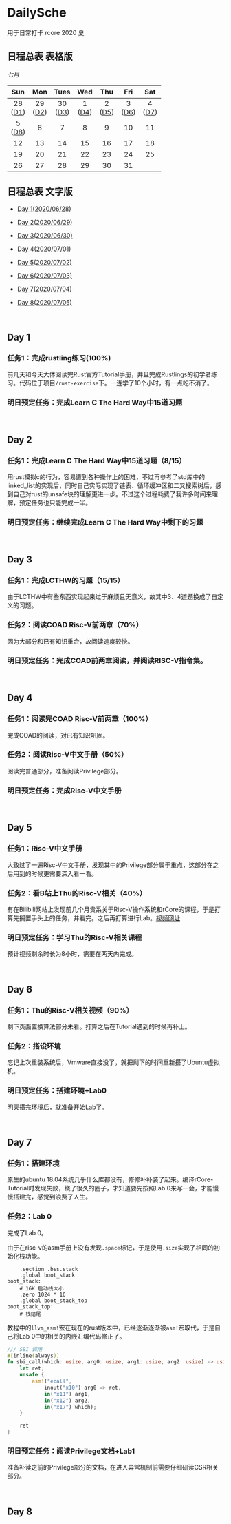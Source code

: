 # DailySche
用于日常打卡 rcore 2020 夏

## 日程总表 表格版

*七月*

|         Sun         |         Mon          |         Tues         |         Wed         |         Thu         |         Fri         |         Sat         |
| :-----------------: | :------------------: | :------------------: | :-----------------: | :-----------------: | :-----------------: | :-----------------: |
| 28<br>([D1](#Day1)) | 29<br/>([D2](#Day2)) | 30<br/>([D3](#Day3)) | 1<br/>([D4](#Day4)) | 2<br/>([D5](#Day5)) | 3<br/>([D6](#Day6)) | 4<br/>([D7](#Day7)) |
| 5<br/>([D8](#Day8)) |          6           |          7           |          8          |          9          |         10          |         11          |
|         12          |          13          |          14          |         15          |         16          |         17          |         18          |
|         19          |          20          |          21          |         22          |         23          |         24          |         25          |
|         26          |          27          |          28          |         29          |         30          |         31          |                     |

## 日程总表 文字版

* [Day 1(2020/06/28)](#Day1)

* [Day 2(2020/06/29)](#Day2)

* [Day 3(2020/06/30)](#Day3)

* [Day 4(2020/07/01)](#Day4)

* [Day 5(2020/07/02)](#Day5)

* [Day 6(2020/07/03)](#Day6)

* [Day 7(2020/07/04)](#Day7)

* [Day 8(2020/07/05)](#Day8)

  <br/>

<span id="Day1"></span>

##  Day 1

### 任务1：完成rustling练习(100%)

前几天和今天大体阅读完Rust官方Tutorial手册，并且完成Rustlings的初学者练习。代码位于项目`/rust-exercise`下。一连学了10个小时，有一点吃不消了。

### 明日预定任务：完成Learn C The Hard Way中15道习题

<br/>

<span id="Day2"></span>

## Day 2

### 任务1：完成Learn C The Hard Way中15道习题（8/15）

用rust模拟c的行为，容易遭到各种操作上的困难，不过再参考了std库中的linked_list的实现后，同时自己实际实现了链表、循环缓冲区和二叉搜索树后，感到自己对rust的unsafe块的理解更进一步。不过这个过程耗费了我许多时间来理解，预定任务也只能完成一半。

### 明日预定任务：继续完成Learn C The Hard Way中剩下的习题

<br/>

<span id="Day3"></span>

## Day 3

### 任务1：完成LCTHW的习题（15/15）

由于LCTHW中有些东西实现起来过于麻烦且无意义，故其中3、4道题换成了自定义的习题。

### 任务2：阅读COAD Risc-V前两章（70%）

因为大部分和已有知识重合，故阅读速度较快。

### 明日预定任务：完成COAD前两章阅读，并阅读RISC-V指令集。

<br/>

<span id="Day4"></span>

## Day 4

### 任务1：阅读完COAD Risc-V前两章（100%）

完成COAD的阅读，对已有知识巩固。

### 任务2：阅读Risc-V中文手册（50%）

阅读完普通部分，准备阅读Privilege部分。

### 明日预定任务：完成Risc-V中文手册

<br/>

<span id="Day5"></span>

## Day 5

### 任务1：Risc-V中文手册

大致过了一遍Risc-V中文手册，发现其中的Privilege部分属于重点，这部分在之后用到的时候更需要深入看一看。

### 任务2：看B站上Thu的Risc-V相关（40%）

有在Bilibili网站上发现前几个月贵系关于Risc-V操作系统和rCore的课程，于是打算先搁置手头上的任务，并看完。之后再打算进行Lab。[视频网址](https://www.bilibili.com/video/BV1GE41157Hc)

### 明日预定任务：学习Thu的Risc-V相关课程

预计视频剩余时长为8小时，需要在两天内完成。

<br/>

<span id="Day6"></span>

## Day 6

### 任务1：Thu的Risc-V相关视频（90%）

剩下页面置换算法部分未看。打算之后在Tutorial遇到的时候再补上。

### 任务2：搭设环境

忘记上次重装系统后，Vmware直接没了，就把剩下的时间重新搭了Ubuntu虚拟机。

### 明日预定任务：搭建环境+Lab0

明天搭完环境后，就准备开始Lab了。

<br/>

<span id="Day7"></span>

## Day 7

### 任务1：搭建环境

原生的ubuntu 18.04系统几乎什么库都没有，修修补补装了起来。编译rCore-Tutorial时发现失败，绕了很久的圈子，才知道要先按照Lab 0来写一会，才能慢慢搭建完，感觉到浪费了人生。

### 任务2：Lab 0

完成了Lab 0。

由于在risc-v的asm手册上没有发现` .space `标记，于是使用` .size `实现了相同的初始化栈功能。

```assembly
    .section .bss.stack
    .global boot_stack
boot_stack:
    # 16K 启动栈大小
    .zero 1024 * 16
    .global boot_stack_top
boot_stack_top:
    # 栈结尾
```

教程中的` llvm_asm! `宏在现在的rust版本中，已经逐渐逐渐被` asm! `宏取代，于是自己将Lab 0中的相关的内嵌汇编代码修正了。

```rust
/// SBI 调用
#[inline(always)]
fn sbi_call(which: usize, arg0: usize, arg1: usize, arg2: usize) -> usize {
    let ret;
    unsafe {
        asm!("ecall",
            inout("x10") arg0 => ret,
            in("x11") arg1,
            in("x12") arg2,
            in("x17") which);
    }

    ret
}
```

### 明日预定任务：阅读Privilege文档+Lab1

准备补读之前的Privilege部分的文档，在进入异常机制前需要仔细研读CSR相关部分。

<br/>

<span id="Day8"></span>

## Day 8

